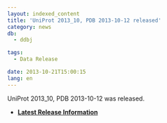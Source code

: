 ```yaml
---
layout: indexed_content
title: 'UniProt 2013_10, PDB 2013-10-12 released'
category: news
db:
  - ddbj

tags:
  - Data Release

date: 2013-10-21T15:00:15
lang: en
---
```


<html>

<p>UniProt 2013_10, PDB 2013-10-12 was released.</p>

<ul>
    <li><b><a href="/latest-releases-e.html" title="breakdown_stats">Latest Release Information</a></b></li>
</ul>
</html>
